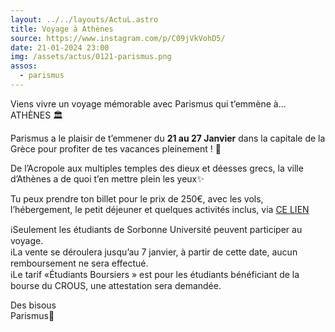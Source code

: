 ```yaml
---
layout: ../../layouts/ActuL.astro
title: Voyage à Athènes
source: https://www.instagram.com/p/C09jVkVohD5/
date: 21-01-2024 23:00
img: /assets/actus/0121-parismus.png
assos:
  - parismus
---
```


Viens vivre un voyage mémorable avec Parismus qui t’emmène à… ATHÈNES 🏛️

Parismus a le plaisir de t’emmener du __21 au 27 Janvier__ dans la capitale de la Grèce pour profiter de tes vacances pleinement ! 💙

De l’Acropole aux multiples temples des dieux et déesses grecs, la ville d’Athènes a de quoi t’en mettre plein les yeux✨

Tu peux prendre ton billet pour le prix de 250€, avec les vols, l’hébergement, le petit déjeuner et quelques activités inclus, via [CE LIEN](https://www.billetweb.fr/voyage-a-athenes)

ℹ️Seulement les étudiants de Sorbonne Université peuvent participer au voyage.  
ℹ️La vente se déroulera jusqu’au 7 janvier, à partir de cette date, aucun remboursement ne sera effectué.  
ℹ️Le tarif «Étudiants Boursiers » est pour les étudiants bénéficiant de la bourse du CROUS, une attestation sera demandée.

Des bisous  
Parismus💙